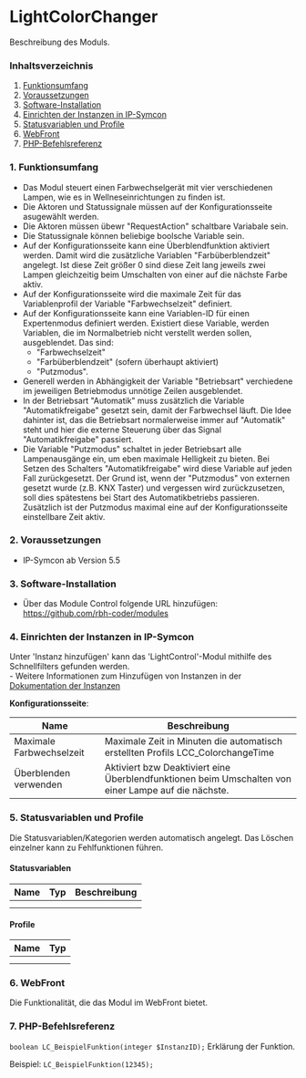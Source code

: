 # LightColorChanger
Beschreibung des Moduls.

### Inhaltsverzeichnis

1. [Funktionsumfang](#1-funktionsumfang)
2. [Voraussetzungen](#2-voraussetzungen)
3. [Software-Installation](#3-software-installation)
4. [Einrichten der Instanzen in IP-Symcon](#4-einrichten-der-instanzen-in-ip-symcon)
5. [Statusvariablen und Profile](#5-statusvariablen-und-profile)
6. [WebFront](#6-webfront)
7. [PHP-Befehlsreferenz](#7-php-befehlsreferenz)

### 1. Funktionsumfang

* Das Modul steuert einen Farbwechselgerät mit vier verschiedenen Lampen, wie es in Wellneseinrichtungen zu finden ist.
* Die Aktoren und Statussignale müssen auf der Konfigurationsseite asugewählt werden.
* Die Aktoren müssen übewr "RequestAction" schaltbare Variabale sein. 
* Die Statussignale können beliebige boolsche Variable sein.
* Auf der Konfigurationsseite kann eine Überblendfunktion aktiviert werden. Damit wird die zusätzliche Variablen "Farbüberblendzeit" angelegt. Ist diese
  Zeit größer 0 sind diese Zeit lang jeweils zwei Lampen gleichzeitig beim Umschalten von einer auf die nächste Farbe aktiv.
* Auf der Konfigurationsseite wird die maximale Zeit für das Variablenprofil der Variable "Farbwechselzeit" definiert.
* Auf der Konfigurationsseite kann eine Variablen-ID für einen Expertenmodus definiert werden. Existiert diese Variable, werden Variablen, die im Normalbetrieb nicht
  verstellt werden sollen, ausgeblendet. Das sind:
  	* "Farbwechselzeit" 
	* "Farbüberblendzeit" (sofern überhaupt aktiviert)
	* "Putzmodus".
* Generell werden in Abhängigkeit der Variable "Betriebsart" verchiedene im jeweiligen Betriebmodus unnötige Zeilen ausgeblendet.
* In der Betriebsart "Automatik" muss zusätzlich die Variable "Automatikfreigabe" gesetzt sein, damit der Farbwechsel läuft. Die Idee dahinter ist, das die 
  Betriebsart normalerweise immer auf "Automatik" steht und hier die externe Steuerung über das Signal "Automatikfreigabe" passiert.
* Die Variable "Putzmodus" schaltet in jeder Betriebsart alle Lampenausgänge ein, um eben maximale Helligkeit zu bieten. Bei Setzen des Schalters "Automatikfreigabe"     wird diese Variable auf jeden Fall zurückgesetzt. Der Grund ist, wenn der "Putzmodus" von externen gesetzt wurde (z.B. KNX Taster) und vergessen wird   	         zurückzusetzen, soll dies spätestens bei Start des Automatikbetriebs passieren. Zusätzlich ist der Putzmodus maximal eine auf der Konfigurationsseite einstellbare     Zeit aktiv.

### 2. Voraussetzungen

- IP-Symcon ab Version 5.5

### 3. Software-Installation

* Über das Module Control folgende URL hinzufügen: https://github.com/rbh-coder/modules

### 4. Einrichten der Instanzen in IP-Symcon

 Unter 'Instanz hinzufügen' kann das 'LightControl'-Modul mithilfe des Schnellfilters gefunden werden.  
	- Weitere Informationen zum Hinzufügen von Instanzen in der [Dokumentation der Instanzen](https://www.symcon.de/service/dokumentation/konzepte/instanzen/#Instanz_hinzufügen)

__Konfigurationsseite__:

Name     | Beschreibung
-------- | ------------------
 Maximale Farbwechselzeit        | Maximale Zeit in Minuten die automatisch erstellten Profils LCC_ColorchangeTime 
 Überblenden verwenden        | Aktiviert bzw Deaktiviert eine Überblendfunktionen beim Umschalten von einer Lampe auf die nächste.

### 5. Statusvariablen und Profile

Die Statusvariablen/Kategorien werden automatisch angelegt. Das Löschen einzelner kann zu Fehlfunktionen führen.

#### Statusvariablen

Name   | Typ     | Beschreibung
------ | ------- | ------------
       |         |
       |         |

#### Profile

Name   | Typ
------ | -------
       |
       |

### 6. WebFront

Die Funktionalität, die das Modul im WebFront bietet.

### 7. PHP-Befehlsreferenz

`boolean LC_BeispielFunktion(integer $InstanzID);`
Erklärung der Funktion.

Beispiel:
`LC_BeispielFunktion(12345);`
